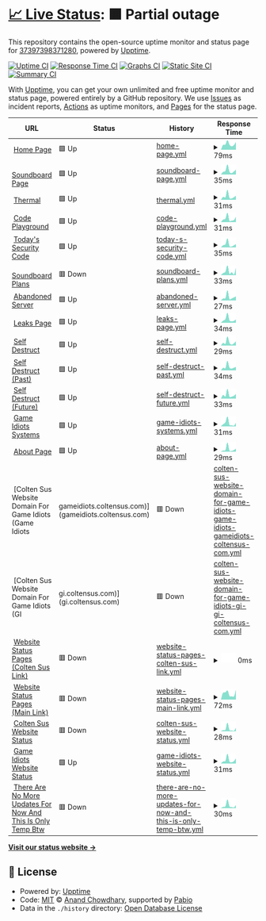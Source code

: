 # [📈 Live Status](https://37397398371280.github.io/Website-Status): <!--live status--> **🟧 Partial outage**

This repository contains the open-source uptime monitor and status page for [37397398371280](https://37397398371280.github.io/Website-Status), powered by [Upptime](https://github.com/upptime/upptime).

[![Uptime CI](https://github.com/37397398371280/Website-Status/workflows/Uptime%20CI/badge.svg)](https://github.com/37397398371280/Website-Status/actions?query=workflow%3A%22Uptime+CI%22)
[![Response Time CI](https://github.com/37397398371280/Website-Status/workflows/Response%20Time%20CI/badge.svg)](https://github.com/37397398371280/Website-Status/actions?query=workflow%3A%22Response+Time+CI%22)
[![Graphs CI](https://github.com/37397398371280/Website-Status/workflows/Graphs%20CI/badge.svg)](https://github.com/37397398371280/Website-Status/actions?query=workflow%3A%22Graphs+CI%22)
[![Static Site CI](https://github.com/37397398371280/Website-Status/workflows/Static%20Site%20CI/badge.svg)](https://github.com/37397398371280/Website-Status/actions?query=workflow%3A%22Static+Site+CI%22)
[![Summary CI](https://github.com/37397398371280/Website-Status/workflows/Summary%20CI/badge.svg)](https://github.com/37397398371280/Website-Status/actions?query=workflow%3A%22Summary+CI%22)

With [Upptime](https://upptime.js.org), you can get your own unlimited and free uptime monitor and status page, powered entirely by a GitHub repository. We use [Issues](https://github.com/37397398371280/Website-Status/issues) as incident reports, [Actions](https://github.com/37397398371280/Website-Status/actions) as uptime monitors, and [Pages](https://37397398371280.github.io/Website-Status) for the status page.

<!--start: status pages-->
<!-- This summary is generated by Upptime (https://github.com/upptime/upptime) -->
<!-- Do not edit this manually, your changes will be overwritten -->
<!-- prettier-ignore -->
| URL | Status | History | Response Time | Uptime |
| --- | ------ | ------- | ------------- | ------ |
| <img alt="" src="https://icons.duckduckgo.com/ip3/game-idiots.github.io.ico" height="13"> [Home Page](https://game-idiots.github.io/website/) | 🟩 Up | [home-page.yml](https://github.com/37397398371280/Game-Idiots-Website-Status/commits/HEAD/history/home-page.yml) | <details><summary><img alt="Response time graph" src="./graphs/home-page/response-time-week.png" height="20"> 79ms</summary><br><a href="https://37397398371280.github.io/Game-Idiots-Website-Status/history/home-page"><img alt="Response time 98" src="https://img.shields.io/endpoint?url=https%3A%2F%2Fraw.githubusercontent.com%2F37397398371280%2FGame-Idiots-Website-Status%2FHEAD%2Fapi%2Fhome-page%2Fresponse-time.json"></a><br><a href="https://37397398371280.github.io/Game-Idiots-Website-Status/history/home-page"><img alt="24-hour response time 107" src="https://img.shields.io/endpoint?url=https%3A%2F%2Fraw.githubusercontent.com%2F37397398371280%2FGame-Idiots-Website-Status%2FHEAD%2Fapi%2Fhome-page%2Fresponse-time-day.json"></a><br><a href="https://37397398371280.github.io/Game-Idiots-Website-Status/history/home-page"><img alt="7-day response time 79" src="https://img.shields.io/endpoint?url=https%3A%2F%2Fraw.githubusercontent.com%2F37397398371280%2FGame-Idiots-Website-Status%2FHEAD%2Fapi%2Fhome-page%2Fresponse-time-week.json"></a><br><a href="https://37397398371280.github.io/Game-Idiots-Website-Status/history/home-page"><img alt="30-day response time 104" src="https://img.shields.io/endpoint?url=https%3A%2F%2Fraw.githubusercontent.com%2F37397398371280%2FGame-Idiots-Website-Status%2FHEAD%2Fapi%2Fhome-page%2Fresponse-time-month.json"></a><br><a href="https://37397398371280.github.io/Game-Idiots-Website-Status/history/home-page"><img alt="1-year response time 98" src="https://img.shields.io/endpoint?url=https%3A%2F%2Fraw.githubusercontent.com%2F37397398371280%2FGame-Idiots-Website-Status%2FHEAD%2Fapi%2Fhome-page%2Fresponse-time-year.json"></a></details> | <details><summary><a href="https://37397398371280.github.io/Game-Idiots-Website-Status/history/home-page">100.00%</a></summary><a href="https://37397398371280.github.io/Game-Idiots-Website-Status/history/home-page"><img alt="All-time uptime 100.00%" src="https://img.shields.io/endpoint?url=https%3A%2F%2Fraw.githubusercontent.com%2F37397398371280%2FGame-Idiots-Website-Status%2FHEAD%2Fapi%2Fhome-page%2Fuptime.json"></a><br><a href="https://37397398371280.github.io/Game-Idiots-Website-Status/history/home-page"><img alt="24-hour uptime 100.00%" src="https://img.shields.io/endpoint?url=https%3A%2F%2Fraw.githubusercontent.com%2F37397398371280%2FGame-Idiots-Website-Status%2FHEAD%2Fapi%2Fhome-page%2Fuptime-day.json"></a><br><a href="https://37397398371280.github.io/Game-Idiots-Website-Status/history/home-page"><img alt="7-day uptime 100.00%" src="https://img.shields.io/endpoint?url=https%3A%2F%2Fraw.githubusercontent.com%2F37397398371280%2FGame-Idiots-Website-Status%2FHEAD%2Fapi%2Fhome-page%2Fuptime-week.json"></a><br><a href="https://37397398371280.github.io/Game-Idiots-Website-Status/history/home-page"><img alt="30-day uptime 100.00%" src="https://img.shields.io/endpoint?url=https%3A%2F%2Fraw.githubusercontent.com%2F37397398371280%2FGame-Idiots-Website-Status%2FHEAD%2Fapi%2Fhome-page%2Fuptime-month.json"></a><br><a href="https://37397398371280.github.io/Game-Idiots-Website-Status/history/home-page"><img alt="1-year uptime 100.00%" src="https://img.shields.io/endpoint?url=https%3A%2F%2Fraw.githubusercontent.com%2F37397398371280%2FGame-Idiots-Website-Status%2FHEAD%2Fapi%2Fhome-page%2Fuptime-year.json"></a></details>
| <img alt="" src="https://icons.duckduckgo.com/ip3/game-idiots.github.io.ico" height="13"> [Soundboard Page](https://game-idiots.github.io/website/sb.html) | 🟩 Up | [soundboard-page.yml](https://github.com/37397398371280/Game-Idiots-Website-Status/commits/HEAD/history/soundboard-page.yml) | <details><summary><img alt="Response time graph" src="./graphs/soundboard-page/response-time-week.png" height="20"> 35ms</summary><br><a href="https://37397398371280.github.io/Game-Idiots-Website-Status/history/soundboard-page"><img alt="Response time 43" src="https://img.shields.io/endpoint?url=https%3A%2F%2Fraw.githubusercontent.com%2F37397398371280%2FGame-Idiots-Website-Status%2FHEAD%2Fapi%2Fsoundboard-page%2Fresponse-time.json"></a><br><a href="https://37397398371280.github.io/Game-Idiots-Website-Status/history/soundboard-page"><img alt="24-hour response time 43" src="https://img.shields.io/endpoint?url=https%3A%2F%2Fraw.githubusercontent.com%2F37397398371280%2FGame-Idiots-Website-Status%2FHEAD%2Fapi%2Fsoundboard-page%2Fresponse-time-day.json"></a><br><a href="https://37397398371280.github.io/Game-Idiots-Website-Status/history/soundboard-page"><img alt="7-day response time 35" src="https://img.shields.io/endpoint?url=https%3A%2F%2Fraw.githubusercontent.com%2F37397398371280%2FGame-Idiots-Website-Status%2FHEAD%2Fapi%2Fsoundboard-page%2Fresponse-time-week.json"></a><br><a href="https://37397398371280.github.io/Game-Idiots-Website-Status/history/soundboard-page"><img alt="30-day response time 49" src="https://img.shields.io/endpoint?url=https%3A%2F%2Fraw.githubusercontent.com%2F37397398371280%2FGame-Idiots-Website-Status%2FHEAD%2Fapi%2Fsoundboard-page%2Fresponse-time-month.json"></a><br><a href="https://37397398371280.github.io/Game-Idiots-Website-Status/history/soundboard-page"><img alt="1-year response time 43" src="https://img.shields.io/endpoint?url=https%3A%2F%2Fraw.githubusercontent.com%2F37397398371280%2FGame-Idiots-Website-Status%2FHEAD%2Fapi%2Fsoundboard-page%2Fresponse-time-year.json"></a></details> | <details><summary><a href="https://37397398371280.github.io/Game-Idiots-Website-Status/history/soundboard-page">100.00%</a></summary><a href="https://37397398371280.github.io/Game-Idiots-Website-Status/history/soundboard-page"><img alt="All-time uptime 100.00%" src="https://img.shields.io/endpoint?url=https%3A%2F%2Fraw.githubusercontent.com%2F37397398371280%2FGame-Idiots-Website-Status%2FHEAD%2Fapi%2Fsoundboard-page%2Fuptime.json"></a><br><a href="https://37397398371280.github.io/Game-Idiots-Website-Status/history/soundboard-page"><img alt="24-hour uptime 100.00%" src="https://img.shields.io/endpoint?url=https%3A%2F%2Fraw.githubusercontent.com%2F37397398371280%2FGame-Idiots-Website-Status%2FHEAD%2Fapi%2Fsoundboard-page%2Fuptime-day.json"></a><br><a href="https://37397398371280.github.io/Game-Idiots-Website-Status/history/soundboard-page"><img alt="7-day uptime 100.00%" src="https://img.shields.io/endpoint?url=https%3A%2F%2Fraw.githubusercontent.com%2F37397398371280%2FGame-Idiots-Website-Status%2FHEAD%2Fapi%2Fsoundboard-page%2Fuptime-week.json"></a><br><a href="https://37397398371280.github.io/Game-Idiots-Website-Status/history/soundboard-page"><img alt="30-day uptime 100.00%" src="https://img.shields.io/endpoint?url=https%3A%2F%2Fraw.githubusercontent.com%2F37397398371280%2FGame-Idiots-Website-Status%2FHEAD%2Fapi%2Fsoundboard-page%2Fuptime-month.json"></a><br><a href="https://37397398371280.github.io/Game-Idiots-Website-Status/history/soundboard-page"><img alt="1-year uptime 100.00%" src="https://img.shields.io/endpoint?url=https%3A%2F%2Fraw.githubusercontent.com%2F37397398371280%2FGame-Idiots-Website-Status%2FHEAD%2Fapi%2Fsoundboard-page%2Fuptime-year.json"></a></details>
| <img alt="" src="https://icons.duckduckgo.com/ip3/game-idiots.github.io.ico" height="13"> [Thermal](https://game-idiots.github.io/website/thermal.html) | 🟩 Up | [thermal.yml](https://github.com/37397398371280/Game-Idiots-Website-Status/commits/HEAD/history/thermal.yml) | <details><summary><img alt="Response time graph" src="./graphs/thermal/response-time-week.png" height="20"> 31ms</summary><br><a href="https://37397398371280.github.io/Game-Idiots-Website-Status/history/thermal"><img alt="Response time 42" src="https://img.shields.io/endpoint?url=https%3A%2F%2Fraw.githubusercontent.com%2F37397398371280%2FGame-Idiots-Website-Status%2FHEAD%2Fapi%2Fthermal%2Fresponse-time.json"></a><br><a href="https://37397398371280.github.io/Game-Idiots-Website-Status/history/thermal"><img alt="24-hour response time 36" src="https://img.shields.io/endpoint?url=https%3A%2F%2Fraw.githubusercontent.com%2F37397398371280%2FGame-Idiots-Website-Status%2FHEAD%2Fapi%2Fthermal%2Fresponse-time-day.json"></a><br><a href="https://37397398371280.github.io/Game-Idiots-Website-Status/history/thermal"><img alt="7-day response time 31" src="https://img.shields.io/endpoint?url=https%3A%2F%2Fraw.githubusercontent.com%2F37397398371280%2FGame-Idiots-Website-Status%2FHEAD%2Fapi%2Fthermal%2Fresponse-time-week.json"></a><br><a href="https://37397398371280.github.io/Game-Idiots-Website-Status/history/thermal"><img alt="30-day response time 46" src="https://img.shields.io/endpoint?url=https%3A%2F%2Fraw.githubusercontent.com%2F37397398371280%2FGame-Idiots-Website-Status%2FHEAD%2Fapi%2Fthermal%2Fresponse-time-month.json"></a><br><a href="https://37397398371280.github.io/Game-Idiots-Website-Status/history/thermal"><img alt="1-year response time 42" src="https://img.shields.io/endpoint?url=https%3A%2F%2Fraw.githubusercontent.com%2F37397398371280%2FGame-Idiots-Website-Status%2FHEAD%2Fapi%2Fthermal%2Fresponse-time-year.json"></a></details> | <details><summary><a href="https://37397398371280.github.io/Game-Idiots-Website-Status/history/thermal">100.00%</a></summary><a href="https://37397398371280.github.io/Game-Idiots-Website-Status/history/thermal"><img alt="All-time uptime 100.00%" src="https://img.shields.io/endpoint?url=https%3A%2F%2Fraw.githubusercontent.com%2F37397398371280%2FGame-Idiots-Website-Status%2FHEAD%2Fapi%2Fthermal%2Fuptime.json"></a><br><a href="https://37397398371280.github.io/Game-Idiots-Website-Status/history/thermal"><img alt="24-hour uptime 100.00%" src="https://img.shields.io/endpoint?url=https%3A%2F%2Fraw.githubusercontent.com%2F37397398371280%2FGame-Idiots-Website-Status%2FHEAD%2Fapi%2Fthermal%2Fuptime-day.json"></a><br><a href="https://37397398371280.github.io/Game-Idiots-Website-Status/history/thermal"><img alt="7-day uptime 100.00%" src="https://img.shields.io/endpoint?url=https%3A%2F%2Fraw.githubusercontent.com%2F37397398371280%2FGame-Idiots-Website-Status%2FHEAD%2Fapi%2Fthermal%2Fuptime-week.json"></a><br><a href="https://37397398371280.github.io/Game-Idiots-Website-Status/history/thermal"><img alt="30-day uptime 100.00%" src="https://img.shields.io/endpoint?url=https%3A%2F%2Fraw.githubusercontent.com%2F37397398371280%2FGame-Idiots-Website-Status%2FHEAD%2Fapi%2Fthermal%2Fuptime-month.json"></a><br><a href="https://37397398371280.github.io/Game-Idiots-Website-Status/history/thermal"><img alt="1-year uptime 100.00%" src="https://img.shields.io/endpoint?url=https%3A%2F%2Fraw.githubusercontent.com%2F37397398371280%2FGame-Idiots-Website-Status%2FHEAD%2Fapi%2Fthermal%2Fuptime-year.json"></a></details>
| <img alt="" src="https://icons.duckduckgo.com/ip3/game-idiots.github.io.ico" height="13"> [Code Playground](https://game-idiots.github.io/website/Code-Playground.html) | 🟩 Up | [code-playground.yml](https://github.com/37397398371280/Game-Idiots-Website-Status/commits/HEAD/history/code-playground.yml) | <details><summary><img alt="Response time graph" src="./graphs/code-playground/response-time-week.png" height="20"> 31ms</summary><br><a href="https://37397398371280.github.io/Game-Idiots-Website-Status/history/code-playground"><img alt="Response time 45" src="https://img.shields.io/endpoint?url=https%3A%2F%2Fraw.githubusercontent.com%2F37397398371280%2FGame-Idiots-Website-Status%2FHEAD%2Fapi%2Fcode-playground%2Fresponse-time.json"></a><br><a href="https://37397398371280.github.io/Game-Idiots-Website-Status/history/code-playground"><img alt="24-hour response time 46" src="https://img.shields.io/endpoint?url=https%3A%2F%2Fraw.githubusercontent.com%2F37397398371280%2FGame-Idiots-Website-Status%2FHEAD%2Fapi%2Fcode-playground%2Fresponse-time-day.json"></a><br><a href="https://37397398371280.github.io/Game-Idiots-Website-Status/history/code-playground"><img alt="7-day response time 31" src="https://img.shields.io/endpoint?url=https%3A%2F%2Fraw.githubusercontent.com%2F37397398371280%2FGame-Idiots-Website-Status%2FHEAD%2Fapi%2Fcode-playground%2Fresponse-time-week.json"></a><br><a href="https://37397398371280.github.io/Game-Idiots-Website-Status/history/code-playground"><img alt="30-day response time 51" src="https://img.shields.io/endpoint?url=https%3A%2F%2Fraw.githubusercontent.com%2F37397398371280%2FGame-Idiots-Website-Status%2FHEAD%2Fapi%2Fcode-playground%2Fresponse-time-month.json"></a><br><a href="https://37397398371280.github.io/Game-Idiots-Website-Status/history/code-playground"><img alt="1-year response time 45" src="https://img.shields.io/endpoint?url=https%3A%2F%2Fraw.githubusercontent.com%2F37397398371280%2FGame-Idiots-Website-Status%2FHEAD%2Fapi%2Fcode-playground%2Fresponse-time-year.json"></a></details> | <details><summary><a href="https://37397398371280.github.io/Game-Idiots-Website-Status/history/code-playground">100.00%</a></summary><a href="https://37397398371280.github.io/Game-Idiots-Website-Status/history/code-playground"><img alt="All-time uptime 100.00%" src="https://img.shields.io/endpoint?url=https%3A%2F%2Fraw.githubusercontent.com%2F37397398371280%2FGame-Idiots-Website-Status%2FHEAD%2Fapi%2Fcode-playground%2Fuptime.json"></a><br><a href="https://37397398371280.github.io/Game-Idiots-Website-Status/history/code-playground"><img alt="24-hour uptime 100.00%" src="https://img.shields.io/endpoint?url=https%3A%2F%2Fraw.githubusercontent.com%2F37397398371280%2FGame-Idiots-Website-Status%2FHEAD%2Fapi%2Fcode-playground%2Fuptime-day.json"></a><br><a href="https://37397398371280.github.io/Game-Idiots-Website-Status/history/code-playground"><img alt="7-day uptime 100.00%" src="https://img.shields.io/endpoint?url=https%3A%2F%2Fraw.githubusercontent.com%2F37397398371280%2FGame-Idiots-Website-Status%2FHEAD%2Fapi%2Fcode-playground%2Fuptime-week.json"></a><br><a href="https://37397398371280.github.io/Game-Idiots-Website-Status/history/code-playground"><img alt="30-day uptime 100.00%" src="https://img.shields.io/endpoint?url=https%3A%2F%2Fraw.githubusercontent.com%2F37397398371280%2FGame-Idiots-Website-Status%2FHEAD%2Fapi%2Fcode-playground%2Fuptime-month.json"></a><br><a href="https://37397398371280.github.io/Game-Idiots-Website-Status/history/code-playground"><img alt="1-year uptime 100.00%" src="https://img.shields.io/endpoint?url=https%3A%2F%2Fraw.githubusercontent.com%2F37397398371280%2FGame-Idiots-Website-Status%2FHEAD%2Fapi%2Fcode-playground%2Fuptime-year.json"></a></details>
| <img alt="" src="https://icons.duckduckgo.com/ip3/game-idiots.github.io.ico" height="13"> [Today's Security Code](https://game-idiots.github.io/website/Todays-Security-Code.html) | 🟩 Up | [today-s-security-code.yml](https://github.com/37397398371280/Game-Idiots-Website-Status/commits/HEAD/history/today-s-security-code.yml) | <details><summary><img alt="Response time graph" src="./graphs/today-s-security-code/response-time-week.png" height="20"> 35ms</summary><br><a href="https://37397398371280.github.io/Game-Idiots-Website-Status/history/today-s-security-code"><img alt="Response time 44" src="https://img.shields.io/endpoint?url=https%3A%2F%2Fraw.githubusercontent.com%2F37397398371280%2FGame-Idiots-Website-Status%2FHEAD%2Fapi%2Ftoday-s-security-code%2Fresponse-time.json"></a><br><a href="https://37397398371280.github.io/Game-Idiots-Website-Status/history/today-s-security-code"><img alt="24-hour response time 39" src="https://img.shields.io/endpoint?url=https%3A%2F%2Fraw.githubusercontent.com%2F37397398371280%2FGame-Idiots-Website-Status%2FHEAD%2Fapi%2Ftoday-s-security-code%2Fresponse-time-day.json"></a><br><a href="https://37397398371280.github.io/Game-Idiots-Website-Status/history/today-s-security-code"><img alt="7-day response time 35" src="https://img.shields.io/endpoint?url=https%3A%2F%2Fraw.githubusercontent.com%2F37397398371280%2FGame-Idiots-Website-Status%2FHEAD%2Fapi%2Ftoday-s-security-code%2Fresponse-time-week.json"></a><br><a href="https://37397398371280.github.io/Game-Idiots-Website-Status/history/today-s-security-code"><img alt="30-day response time 52" src="https://img.shields.io/endpoint?url=https%3A%2F%2Fraw.githubusercontent.com%2F37397398371280%2FGame-Idiots-Website-Status%2FHEAD%2Fapi%2Ftoday-s-security-code%2Fresponse-time-month.json"></a><br><a href="https://37397398371280.github.io/Game-Idiots-Website-Status/history/today-s-security-code"><img alt="1-year response time 44" src="https://img.shields.io/endpoint?url=https%3A%2F%2Fraw.githubusercontent.com%2F37397398371280%2FGame-Idiots-Website-Status%2FHEAD%2Fapi%2Ftoday-s-security-code%2Fresponse-time-year.json"></a></details> | <details><summary><a href="https://37397398371280.github.io/Game-Idiots-Website-Status/history/today-s-security-code">100.00%</a></summary><a href="https://37397398371280.github.io/Game-Idiots-Website-Status/history/today-s-security-code"><img alt="All-time uptime 100.00%" src="https://img.shields.io/endpoint?url=https%3A%2F%2Fraw.githubusercontent.com%2F37397398371280%2FGame-Idiots-Website-Status%2FHEAD%2Fapi%2Ftoday-s-security-code%2Fuptime.json"></a><br><a href="https://37397398371280.github.io/Game-Idiots-Website-Status/history/today-s-security-code"><img alt="24-hour uptime 100.00%" src="https://img.shields.io/endpoint?url=https%3A%2F%2Fraw.githubusercontent.com%2F37397398371280%2FGame-Idiots-Website-Status%2FHEAD%2Fapi%2Ftoday-s-security-code%2Fuptime-day.json"></a><br><a href="https://37397398371280.github.io/Game-Idiots-Website-Status/history/today-s-security-code"><img alt="7-day uptime 100.00%" src="https://img.shields.io/endpoint?url=https%3A%2F%2Fraw.githubusercontent.com%2F37397398371280%2FGame-Idiots-Website-Status%2FHEAD%2Fapi%2Ftoday-s-security-code%2Fuptime-week.json"></a><br><a href="https://37397398371280.github.io/Game-Idiots-Website-Status/history/today-s-security-code"><img alt="30-day uptime 100.00%" src="https://img.shields.io/endpoint?url=https%3A%2F%2Fraw.githubusercontent.com%2F37397398371280%2FGame-Idiots-Website-Status%2FHEAD%2Fapi%2Ftoday-s-security-code%2Fuptime-month.json"></a><br><a href="https://37397398371280.github.io/Game-Idiots-Website-Status/history/today-s-security-code"><img alt="1-year uptime 100.00%" src="https://img.shields.io/endpoint?url=https%3A%2F%2Fraw.githubusercontent.com%2F37397398371280%2FGame-Idiots-Website-Status%2FHEAD%2Fapi%2Ftoday-s-security-code%2Fuptime-year.json"></a></details>
| <img alt="" src="https://icons.duckduckgo.com/ip3/game-idiots.github.io.ico" height="13"> [Soundboard Plans](https://game-idiots.github.io/website/Soundboard-Plans.html) | 🟥 Down | [soundboard-plans.yml](https://github.com/37397398371280/Game-Idiots-Website-Status/commits/HEAD/history/soundboard-plans.yml) | <details><summary><img alt="Response time graph" src="./graphs/soundboard-plans/response-time-week.png" height="20"> 33ms</summary><br><a href="https://37397398371280.github.io/Game-Idiots-Website-Status/history/soundboard-plans"><img alt="Response time 45" src="https://img.shields.io/endpoint?url=https%3A%2F%2Fraw.githubusercontent.com%2F37397398371280%2FGame-Idiots-Website-Status%2FHEAD%2Fapi%2Fsoundboard-plans%2Fresponse-time.json"></a><br><a href="https://37397398371280.github.io/Game-Idiots-Website-Status/history/soundboard-plans"><img alt="24-hour response time 63" src="https://img.shields.io/endpoint?url=https%3A%2F%2Fraw.githubusercontent.com%2F37397398371280%2FGame-Idiots-Website-Status%2FHEAD%2Fapi%2Fsoundboard-plans%2Fresponse-time-day.json"></a><br><a href="https://37397398371280.github.io/Game-Idiots-Website-Status/history/soundboard-plans"><img alt="7-day response time 33" src="https://img.shields.io/endpoint?url=https%3A%2F%2Fraw.githubusercontent.com%2F37397398371280%2FGame-Idiots-Website-Status%2FHEAD%2Fapi%2Fsoundboard-plans%2Fresponse-time-week.json"></a><br><a href="https://37397398371280.github.io/Game-Idiots-Website-Status/history/soundboard-plans"><img alt="30-day response time 40" src="https://img.shields.io/endpoint?url=https%3A%2F%2Fraw.githubusercontent.com%2F37397398371280%2FGame-Idiots-Website-Status%2FHEAD%2Fapi%2Fsoundboard-plans%2Fresponse-time-month.json"></a><br><a href="https://37397398371280.github.io/Game-Idiots-Website-Status/history/soundboard-plans"><img alt="1-year response time 45" src="https://img.shields.io/endpoint?url=https%3A%2F%2Fraw.githubusercontent.com%2F37397398371280%2FGame-Idiots-Website-Status%2FHEAD%2Fapi%2Fsoundboard-plans%2Fresponse-time-year.json"></a></details> | <details><summary><a href="https://37397398371280.github.io/Game-Idiots-Website-Status/history/soundboard-plans">0.00%</a></summary><a href="https://37397398371280.github.io/Game-Idiots-Website-Status/history/soundboard-plans"><img alt="All-time uptime 4.68%" src="https://img.shields.io/endpoint?url=https%3A%2F%2Fraw.githubusercontent.com%2F37397398371280%2FGame-Idiots-Website-Status%2FHEAD%2Fapi%2Fsoundboard-plans%2Fuptime.json"></a><br><a href="https://37397398371280.github.io/Game-Idiots-Website-Status/history/soundboard-plans"><img alt="24-hour uptime 0.00%" src="https://img.shields.io/endpoint?url=https%3A%2F%2Fraw.githubusercontent.com%2F37397398371280%2FGame-Idiots-Website-Status%2FHEAD%2Fapi%2Fsoundboard-plans%2Fuptime-day.json"></a><br><a href="https://37397398371280.github.io/Game-Idiots-Website-Status/history/soundboard-plans"><img alt="7-day uptime 0.00%" src="https://img.shields.io/endpoint?url=https%3A%2F%2Fraw.githubusercontent.com%2F37397398371280%2FGame-Idiots-Website-Status%2FHEAD%2Fapi%2Fsoundboard-plans%2Fuptime-week.json"></a><br><a href="https://37397398371280.github.io/Game-Idiots-Website-Status/history/soundboard-plans"><img alt="30-day uptime 0.00%" src="https://img.shields.io/endpoint?url=https%3A%2F%2Fraw.githubusercontent.com%2F37397398371280%2FGame-Idiots-Website-Status%2FHEAD%2Fapi%2Fsoundboard-plans%2Fuptime-month.json"></a><br><a href="https://37397398371280.github.io/Game-Idiots-Website-Status/history/soundboard-plans"><img alt="1-year uptime 4.68%" src="https://img.shields.io/endpoint?url=https%3A%2F%2Fraw.githubusercontent.com%2F37397398371280%2FGame-Idiots-Website-Status%2FHEAD%2Fapi%2Fsoundboard-plans%2Fuptime-year.json"></a></details>
| <img alt="" src="https://icons.duckduckgo.com/ip3/game-idiots.github.io.ico" height="13"> [Abandoned Server](https://game-idiots.github.io/website/Abandoned-Server.html) | 🟩 Up | [abandoned-server.yml](https://github.com/37397398371280/Game-Idiots-Website-Status/commits/HEAD/history/abandoned-server.yml) | <details><summary><img alt="Response time graph" src="./graphs/abandoned-server/response-time-week.png" height="20"> 27ms</summary><br><a href="https://37397398371280.github.io/Game-Idiots-Website-Status/history/abandoned-server"><img alt="Response time 46" src="https://img.shields.io/endpoint?url=https%3A%2F%2Fraw.githubusercontent.com%2F37397398371280%2FGame-Idiots-Website-Status%2FHEAD%2Fapi%2Fabandoned-server%2Fresponse-time.json"></a><br><a href="https://37397398371280.github.io/Game-Idiots-Website-Status/history/abandoned-server"><img alt="24-hour response time 32" src="https://img.shields.io/endpoint?url=https%3A%2F%2Fraw.githubusercontent.com%2F37397398371280%2FGame-Idiots-Website-Status%2FHEAD%2Fapi%2Fabandoned-server%2Fresponse-time-day.json"></a><br><a href="https://37397398371280.github.io/Game-Idiots-Website-Status/history/abandoned-server"><img alt="7-day response time 27" src="https://img.shields.io/endpoint?url=https%3A%2F%2Fraw.githubusercontent.com%2F37397398371280%2FGame-Idiots-Website-Status%2FHEAD%2Fapi%2Fabandoned-server%2Fresponse-time-week.json"></a><br><a href="https://37397398371280.github.io/Game-Idiots-Website-Status/history/abandoned-server"><img alt="30-day response time 48" src="https://img.shields.io/endpoint?url=https%3A%2F%2Fraw.githubusercontent.com%2F37397398371280%2FGame-Idiots-Website-Status%2FHEAD%2Fapi%2Fabandoned-server%2Fresponse-time-month.json"></a><br><a href="https://37397398371280.github.io/Game-Idiots-Website-Status/history/abandoned-server"><img alt="1-year response time 46" src="https://img.shields.io/endpoint?url=https%3A%2F%2Fraw.githubusercontent.com%2F37397398371280%2FGame-Idiots-Website-Status%2FHEAD%2Fapi%2Fabandoned-server%2Fresponse-time-year.json"></a></details> | <details><summary><a href="https://37397398371280.github.io/Game-Idiots-Website-Status/history/abandoned-server">100.00%</a></summary><a href="https://37397398371280.github.io/Game-Idiots-Website-Status/history/abandoned-server"><img alt="All-time uptime 100.00%" src="https://img.shields.io/endpoint?url=https%3A%2F%2Fraw.githubusercontent.com%2F37397398371280%2FGame-Idiots-Website-Status%2FHEAD%2Fapi%2Fabandoned-server%2Fuptime.json"></a><br><a href="https://37397398371280.github.io/Game-Idiots-Website-Status/history/abandoned-server"><img alt="24-hour uptime 100.00%" src="https://img.shields.io/endpoint?url=https%3A%2F%2Fraw.githubusercontent.com%2F37397398371280%2FGame-Idiots-Website-Status%2FHEAD%2Fapi%2Fabandoned-server%2Fuptime-day.json"></a><br><a href="https://37397398371280.github.io/Game-Idiots-Website-Status/history/abandoned-server"><img alt="7-day uptime 100.00%" src="https://img.shields.io/endpoint?url=https%3A%2F%2Fraw.githubusercontent.com%2F37397398371280%2FGame-Idiots-Website-Status%2FHEAD%2Fapi%2Fabandoned-server%2Fuptime-week.json"></a><br><a href="https://37397398371280.github.io/Game-Idiots-Website-Status/history/abandoned-server"><img alt="30-day uptime 100.00%" src="https://img.shields.io/endpoint?url=https%3A%2F%2Fraw.githubusercontent.com%2F37397398371280%2FGame-Idiots-Website-Status%2FHEAD%2Fapi%2Fabandoned-server%2Fuptime-month.json"></a><br><a href="https://37397398371280.github.io/Game-Idiots-Website-Status/history/abandoned-server"><img alt="1-year uptime 100.00%" src="https://img.shields.io/endpoint?url=https%3A%2F%2Fraw.githubusercontent.com%2F37397398371280%2FGame-Idiots-Website-Status%2FHEAD%2Fapi%2Fabandoned-server%2Fuptime-year.json"></a></details>
| <img alt="" src="https://icons.duckduckgo.com/ip3/game-idiots.github.io.ico" height="13"> [Leaks Page](https://game-idiots.github.io/website/Leaks/Leaks.html) | 🟩 Up | [leaks-page.yml](https://github.com/37397398371280/Game-Idiots-Website-Status/commits/HEAD/history/leaks-page.yml) | <details><summary><img alt="Response time graph" src="./graphs/leaks-page/response-time-week.png" height="20"> 34ms</summary><br><a href="https://37397398371280.github.io/Game-Idiots-Website-Status/history/leaks-page"><img alt="Response time 42" src="https://img.shields.io/endpoint?url=https%3A%2F%2Fraw.githubusercontent.com%2F37397398371280%2FGame-Idiots-Website-Status%2FHEAD%2Fapi%2Fleaks-page%2Fresponse-time.json"></a><br><a href="https://37397398371280.github.io/Game-Idiots-Website-Status/history/leaks-page"><img alt="24-hour response time 32" src="https://img.shields.io/endpoint?url=https%3A%2F%2Fraw.githubusercontent.com%2F37397398371280%2FGame-Idiots-Website-Status%2FHEAD%2Fapi%2Fleaks-page%2Fresponse-time-day.json"></a><br><a href="https://37397398371280.github.io/Game-Idiots-Website-Status/history/leaks-page"><img alt="7-day response time 34" src="https://img.shields.io/endpoint?url=https%3A%2F%2Fraw.githubusercontent.com%2F37397398371280%2FGame-Idiots-Website-Status%2FHEAD%2Fapi%2Fleaks-page%2Fresponse-time-week.json"></a><br><a href="https://37397398371280.github.io/Game-Idiots-Website-Status/history/leaks-page"><img alt="30-day response time 49" src="https://img.shields.io/endpoint?url=https%3A%2F%2Fraw.githubusercontent.com%2F37397398371280%2FGame-Idiots-Website-Status%2FHEAD%2Fapi%2Fleaks-page%2Fresponse-time-month.json"></a><br><a href="https://37397398371280.github.io/Game-Idiots-Website-Status/history/leaks-page"><img alt="1-year response time 42" src="https://img.shields.io/endpoint?url=https%3A%2F%2Fraw.githubusercontent.com%2F37397398371280%2FGame-Idiots-Website-Status%2FHEAD%2Fapi%2Fleaks-page%2Fresponse-time-year.json"></a></details> | <details><summary><a href="https://37397398371280.github.io/Game-Idiots-Website-Status/history/leaks-page">100.00%</a></summary><a href="https://37397398371280.github.io/Game-Idiots-Website-Status/history/leaks-page"><img alt="All-time uptime 100.00%" src="https://img.shields.io/endpoint?url=https%3A%2F%2Fraw.githubusercontent.com%2F37397398371280%2FGame-Idiots-Website-Status%2FHEAD%2Fapi%2Fleaks-page%2Fuptime.json"></a><br><a href="https://37397398371280.github.io/Game-Idiots-Website-Status/history/leaks-page"><img alt="24-hour uptime 100.00%" src="https://img.shields.io/endpoint?url=https%3A%2F%2Fraw.githubusercontent.com%2F37397398371280%2FGame-Idiots-Website-Status%2FHEAD%2Fapi%2Fleaks-page%2Fuptime-day.json"></a><br><a href="https://37397398371280.github.io/Game-Idiots-Website-Status/history/leaks-page"><img alt="7-day uptime 100.00%" src="https://img.shields.io/endpoint?url=https%3A%2F%2Fraw.githubusercontent.com%2F37397398371280%2FGame-Idiots-Website-Status%2FHEAD%2Fapi%2Fleaks-page%2Fuptime-week.json"></a><br><a href="https://37397398371280.github.io/Game-Idiots-Website-Status/history/leaks-page"><img alt="30-day uptime 100.00%" src="https://img.shields.io/endpoint?url=https%3A%2F%2Fraw.githubusercontent.com%2F37397398371280%2FGame-Idiots-Website-Status%2FHEAD%2Fapi%2Fleaks-page%2Fuptime-month.json"></a><br><a href="https://37397398371280.github.io/Game-Idiots-Website-Status/history/leaks-page"><img alt="1-year uptime 100.00%" src="https://img.shields.io/endpoint?url=https%3A%2F%2Fraw.githubusercontent.com%2F37397398371280%2FGame-Idiots-Website-Status%2FHEAD%2Fapi%2Fleaks-page%2Fuptime-year.json"></a></details>
| <img alt="" src="https://icons.duckduckgo.com/ip3/game-idiots.github.io.ico" height="13"> [Self Destruct](https://game-idiots.github.io/website/Self-Destruct.html) | 🟩 Up | [self-destruct.yml](https://github.com/37397398371280/Game-Idiots-Website-Status/commits/HEAD/history/self-destruct.yml) | <details><summary><img alt="Response time graph" src="./graphs/self-destruct/response-time-week.png" height="20"> 29ms</summary><br><a href="https://37397398371280.github.io/Game-Idiots-Website-Status/history/self-destruct"><img alt="Response time 41" src="https://img.shields.io/endpoint?url=https%3A%2F%2Fraw.githubusercontent.com%2F37397398371280%2FGame-Idiots-Website-Status%2FHEAD%2Fapi%2Fself-destruct%2Fresponse-time.json"></a><br><a href="https://37397398371280.github.io/Game-Idiots-Website-Status/history/self-destruct"><img alt="24-hour response time 37" src="https://img.shields.io/endpoint?url=https%3A%2F%2Fraw.githubusercontent.com%2F37397398371280%2FGame-Idiots-Website-Status%2FHEAD%2Fapi%2Fself-destruct%2Fresponse-time-day.json"></a><br><a href="https://37397398371280.github.io/Game-Idiots-Website-Status/history/self-destruct"><img alt="7-day response time 29" src="https://img.shields.io/endpoint?url=https%3A%2F%2Fraw.githubusercontent.com%2F37397398371280%2FGame-Idiots-Website-Status%2FHEAD%2Fapi%2Fself-destruct%2Fresponse-time-week.json"></a><br><a href="https://37397398371280.github.io/Game-Idiots-Website-Status/history/self-destruct"><img alt="30-day response time 43" src="https://img.shields.io/endpoint?url=https%3A%2F%2Fraw.githubusercontent.com%2F37397398371280%2FGame-Idiots-Website-Status%2FHEAD%2Fapi%2Fself-destruct%2Fresponse-time-month.json"></a><br><a href="https://37397398371280.github.io/Game-Idiots-Website-Status/history/self-destruct"><img alt="1-year response time 41" src="https://img.shields.io/endpoint?url=https%3A%2F%2Fraw.githubusercontent.com%2F37397398371280%2FGame-Idiots-Website-Status%2FHEAD%2Fapi%2Fself-destruct%2Fresponse-time-year.json"></a></details> | <details><summary><a href="https://37397398371280.github.io/Game-Idiots-Website-Status/history/self-destruct">100.00%</a></summary><a href="https://37397398371280.github.io/Game-Idiots-Website-Status/history/self-destruct"><img alt="All-time uptime 100.00%" src="https://img.shields.io/endpoint?url=https%3A%2F%2Fraw.githubusercontent.com%2F37397398371280%2FGame-Idiots-Website-Status%2FHEAD%2Fapi%2Fself-destruct%2Fuptime.json"></a><br><a href="https://37397398371280.github.io/Game-Idiots-Website-Status/history/self-destruct"><img alt="24-hour uptime 100.00%" src="https://img.shields.io/endpoint?url=https%3A%2F%2Fraw.githubusercontent.com%2F37397398371280%2FGame-Idiots-Website-Status%2FHEAD%2Fapi%2Fself-destruct%2Fuptime-day.json"></a><br><a href="https://37397398371280.github.io/Game-Idiots-Website-Status/history/self-destruct"><img alt="7-day uptime 100.00%" src="https://img.shields.io/endpoint?url=https%3A%2F%2Fraw.githubusercontent.com%2F37397398371280%2FGame-Idiots-Website-Status%2FHEAD%2Fapi%2Fself-destruct%2Fuptime-week.json"></a><br><a href="https://37397398371280.github.io/Game-Idiots-Website-Status/history/self-destruct"><img alt="30-day uptime 100.00%" src="https://img.shields.io/endpoint?url=https%3A%2F%2Fraw.githubusercontent.com%2F37397398371280%2FGame-Idiots-Website-Status%2FHEAD%2Fapi%2Fself-destruct%2Fuptime-month.json"></a><br><a href="https://37397398371280.github.io/Game-Idiots-Website-Status/history/self-destruct"><img alt="1-year uptime 100.00%" src="https://img.shields.io/endpoint?url=https%3A%2F%2Fraw.githubusercontent.com%2F37397398371280%2FGame-Idiots-Website-Status%2FHEAD%2Fapi%2Fself-destruct%2Fuptime-year.json"></a></details>
| <img alt="" src="https://icons.duckduckgo.com/ip3/game-idiots.github.io.ico" height="13"> [Self Destruct (Past)](https://game-idiots.github.io/website/Past/Self-Destruct-Past.html) | 🟩 Up | [self-destruct-past.yml](https://github.com/37397398371280/Game-Idiots-Website-Status/commits/HEAD/history/self-destruct-past.yml) | <details><summary><img alt="Response time graph" src="./graphs/self-destruct-past/response-time-week.png" height="20"> 34ms</summary><br><a href="https://37397398371280.github.io/Game-Idiots-Website-Status/history/self-destruct-past"><img alt="Response time 42" src="https://img.shields.io/endpoint?url=https%3A%2F%2Fraw.githubusercontent.com%2F37397398371280%2FGame-Idiots-Website-Status%2FHEAD%2Fapi%2Fself-destruct-past%2Fresponse-time.json"></a><br><a href="https://37397398371280.github.io/Game-Idiots-Website-Status/history/self-destruct-past"><img alt="24-hour response time 34" src="https://img.shields.io/endpoint?url=https%3A%2F%2Fraw.githubusercontent.com%2F37397398371280%2FGame-Idiots-Website-Status%2FHEAD%2Fapi%2Fself-destruct-past%2Fresponse-time-day.json"></a><br><a href="https://37397398371280.github.io/Game-Idiots-Website-Status/history/self-destruct-past"><img alt="7-day response time 34" src="https://img.shields.io/endpoint?url=https%3A%2F%2Fraw.githubusercontent.com%2F37397398371280%2FGame-Idiots-Website-Status%2FHEAD%2Fapi%2Fself-destruct-past%2Fresponse-time-week.json"></a><br><a href="https://37397398371280.github.io/Game-Idiots-Website-Status/history/self-destruct-past"><img alt="30-day response time 49" src="https://img.shields.io/endpoint?url=https%3A%2F%2Fraw.githubusercontent.com%2F37397398371280%2FGame-Idiots-Website-Status%2FHEAD%2Fapi%2Fself-destruct-past%2Fresponse-time-month.json"></a><br><a href="https://37397398371280.github.io/Game-Idiots-Website-Status/history/self-destruct-past"><img alt="1-year response time 42" src="https://img.shields.io/endpoint?url=https%3A%2F%2Fraw.githubusercontent.com%2F37397398371280%2FGame-Idiots-Website-Status%2FHEAD%2Fapi%2Fself-destruct-past%2Fresponse-time-year.json"></a></details> | <details><summary><a href="https://37397398371280.github.io/Game-Idiots-Website-Status/history/self-destruct-past">100.00%</a></summary><a href="https://37397398371280.github.io/Game-Idiots-Website-Status/history/self-destruct-past"><img alt="All-time uptime 100.00%" src="https://img.shields.io/endpoint?url=https%3A%2F%2Fraw.githubusercontent.com%2F37397398371280%2FGame-Idiots-Website-Status%2FHEAD%2Fapi%2Fself-destruct-past%2Fuptime.json"></a><br><a href="https://37397398371280.github.io/Game-Idiots-Website-Status/history/self-destruct-past"><img alt="24-hour uptime 100.00%" src="https://img.shields.io/endpoint?url=https%3A%2F%2Fraw.githubusercontent.com%2F37397398371280%2FGame-Idiots-Website-Status%2FHEAD%2Fapi%2Fself-destruct-past%2Fuptime-day.json"></a><br><a href="https://37397398371280.github.io/Game-Idiots-Website-Status/history/self-destruct-past"><img alt="7-day uptime 100.00%" src="https://img.shields.io/endpoint?url=https%3A%2F%2Fraw.githubusercontent.com%2F37397398371280%2FGame-Idiots-Website-Status%2FHEAD%2Fapi%2Fself-destruct-past%2Fuptime-week.json"></a><br><a href="https://37397398371280.github.io/Game-Idiots-Website-Status/history/self-destruct-past"><img alt="30-day uptime 100.00%" src="https://img.shields.io/endpoint?url=https%3A%2F%2Fraw.githubusercontent.com%2F37397398371280%2FGame-Idiots-Website-Status%2FHEAD%2Fapi%2Fself-destruct-past%2Fuptime-month.json"></a><br><a href="https://37397398371280.github.io/Game-Idiots-Website-Status/history/self-destruct-past"><img alt="1-year uptime 100.00%" src="https://img.shields.io/endpoint?url=https%3A%2F%2Fraw.githubusercontent.com%2F37397398371280%2FGame-Idiots-Website-Status%2FHEAD%2Fapi%2Fself-destruct-past%2Fuptime-year.json"></a></details>
| <img alt="" src="https://icons.duckduckgo.com/ip3/game-idiots.github.io.ico" height="13"> [Self Destruct (Future)](https://game-idiots.github.io/website/Future/Self-Destruct-Future.html) | 🟩 Up | [self-destruct-future.yml](https://github.com/37397398371280/Game-Idiots-Website-Status/commits/HEAD/history/self-destruct-future.yml) | <details><summary><img alt="Response time graph" src="./graphs/self-destruct-future/response-time-week.png" height="20"> 33ms</summary><br><a href="https://37397398371280.github.io/Game-Idiots-Website-Status/history/self-destruct-future"><img alt="Response time 41" src="https://img.shields.io/endpoint?url=https%3A%2F%2Fraw.githubusercontent.com%2F37397398371280%2FGame-Idiots-Website-Status%2FHEAD%2Fapi%2Fself-destruct-future%2Fresponse-time.json"></a><br><a href="https://37397398371280.github.io/Game-Idiots-Website-Status/history/self-destruct-future"><img alt="24-hour response time 41" src="https://img.shields.io/endpoint?url=https%3A%2F%2Fraw.githubusercontent.com%2F37397398371280%2FGame-Idiots-Website-Status%2FHEAD%2Fapi%2Fself-destruct-future%2Fresponse-time-day.json"></a><br><a href="https://37397398371280.github.io/Game-Idiots-Website-Status/history/self-destruct-future"><img alt="7-day response time 33" src="https://img.shields.io/endpoint?url=https%3A%2F%2Fraw.githubusercontent.com%2F37397398371280%2FGame-Idiots-Website-Status%2FHEAD%2Fapi%2Fself-destruct-future%2Fresponse-time-week.json"></a><br><a href="https://37397398371280.github.io/Game-Idiots-Website-Status/history/self-destruct-future"><img alt="30-day response time 49" src="https://img.shields.io/endpoint?url=https%3A%2F%2Fraw.githubusercontent.com%2F37397398371280%2FGame-Idiots-Website-Status%2FHEAD%2Fapi%2Fself-destruct-future%2Fresponse-time-month.json"></a><br><a href="https://37397398371280.github.io/Game-Idiots-Website-Status/history/self-destruct-future"><img alt="1-year response time 41" src="https://img.shields.io/endpoint?url=https%3A%2F%2Fraw.githubusercontent.com%2F37397398371280%2FGame-Idiots-Website-Status%2FHEAD%2Fapi%2Fself-destruct-future%2Fresponse-time-year.json"></a></details> | <details><summary><a href="https://37397398371280.github.io/Game-Idiots-Website-Status/history/self-destruct-future">100.00%</a></summary><a href="https://37397398371280.github.io/Game-Idiots-Website-Status/history/self-destruct-future"><img alt="All-time uptime 100.00%" src="https://img.shields.io/endpoint?url=https%3A%2F%2Fraw.githubusercontent.com%2F37397398371280%2FGame-Idiots-Website-Status%2FHEAD%2Fapi%2Fself-destruct-future%2Fuptime.json"></a><br><a href="https://37397398371280.github.io/Game-Idiots-Website-Status/history/self-destruct-future"><img alt="24-hour uptime 100.00%" src="https://img.shields.io/endpoint?url=https%3A%2F%2Fraw.githubusercontent.com%2F37397398371280%2FGame-Idiots-Website-Status%2FHEAD%2Fapi%2Fself-destruct-future%2Fuptime-day.json"></a><br><a href="https://37397398371280.github.io/Game-Idiots-Website-Status/history/self-destruct-future"><img alt="7-day uptime 100.00%" src="https://img.shields.io/endpoint?url=https%3A%2F%2Fraw.githubusercontent.com%2F37397398371280%2FGame-Idiots-Website-Status%2FHEAD%2Fapi%2Fself-destruct-future%2Fuptime-week.json"></a><br><a href="https://37397398371280.github.io/Game-Idiots-Website-Status/history/self-destruct-future"><img alt="30-day uptime 100.00%" src="https://img.shields.io/endpoint?url=https%3A%2F%2Fraw.githubusercontent.com%2F37397398371280%2FGame-Idiots-Website-Status%2FHEAD%2Fapi%2Fself-destruct-future%2Fuptime-month.json"></a><br><a href="https://37397398371280.github.io/Game-Idiots-Website-Status/history/self-destruct-future"><img alt="1-year uptime 100.00%" src="https://img.shields.io/endpoint?url=https%3A%2F%2Fraw.githubusercontent.com%2F37397398371280%2FGame-Idiots-Website-Status%2FHEAD%2Fapi%2Fself-destruct-future%2Fuptime-year.json"></a></details>
| <img alt="" src="https://icons.duckduckgo.com/ip3/game-idiots.github.io.ico" height="13"> [Game Idiots Systems](https://game-idiots.github.io/website/Game-Idiots-Systems.html) | 🟩 Up | [game-idiots-systems.yml](https://github.com/37397398371280/Game-Idiots-Website-Status/commits/HEAD/history/game-idiots-systems.yml) | <details><summary><img alt="Response time graph" src="./graphs/game-idiots-systems/response-time-week.png" height="20"> 31ms</summary><br><a href="https://37397398371280.github.io/Game-Idiots-Website-Status/history/game-idiots-systems"><img alt="Response time 43" src="https://img.shields.io/endpoint?url=https%3A%2F%2Fraw.githubusercontent.com%2F37397398371280%2FGame-Idiots-Website-Status%2FHEAD%2Fapi%2Fgame-idiots-systems%2Fresponse-time.json"></a><br><a href="https://37397398371280.github.io/Game-Idiots-Website-Status/history/game-idiots-systems"><img alt="24-hour response time 34" src="https://img.shields.io/endpoint?url=https%3A%2F%2Fraw.githubusercontent.com%2F37397398371280%2FGame-Idiots-Website-Status%2FHEAD%2Fapi%2Fgame-idiots-systems%2Fresponse-time-day.json"></a><br><a href="https://37397398371280.github.io/Game-Idiots-Website-Status/history/game-idiots-systems"><img alt="7-day response time 31" src="https://img.shields.io/endpoint?url=https%3A%2F%2Fraw.githubusercontent.com%2F37397398371280%2FGame-Idiots-Website-Status%2FHEAD%2Fapi%2Fgame-idiots-systems%2Fresponse-time-week.json"></a><br><a href="https://37397398371280.github.io/Game-Idiots-Website-Status/history/game-idiots-systems"><img alt="30-day response time 49" src="https://img.shields.io/endpoint?url=https%3A%2F%2Fraw.githubusercontent.com%2F37397398371280%2FGame-Idiots-Website-Status%2FHEAD%2Fapi%2Fgame-idiots-systems%2Fresponse-time-month.json"></a><br><a href="https://37397398371280.github.io/Game-Idiots-Website-Status/history/game-idiots-systems"><img alt="1-year response time 43" src="https://img.shields.io/endpoint?url=https%3A%2F%2Fraw.githubusercontent.com%2F37397398371280%2FGame-Idiots-Website-Status%2FHEAD%2Fapi%2Fgame-idiots-systems%2Fresponse-time-year.json"></a></details> | <details><summary><a href="https://37397398371280.github.io/Game-Idiots-Website-Status/history/game-idiots-systems">100.00%</a></summary><a href="https://37397398371280.github.io/Game-Idiots-Website-Status/history/game-idiots-systems"><img alt="All-time uptime 100.00%" src="https://img.shields.io/endpoint?url=https%3A%2F%2Fraw.githubusercontent.com%2F37397398371280%2FGame-Idiots-Website-Status%2FHEAD%2Fapi%2Fgame-idiots-systems%2Fuptime.json"></a><br><a href="https://37397398371280.github.io/Game-Idiots-Website-Status/history/game-idiots-systems"><img alt="24-hour uptime 100.00%" src="https://img.shields.io/endpoint?url=https%3A%2F%2Fraw.githubusercontent.com%2F37397398371280%2FGame-Idiots-Website-Status%2FHEAD%2Fapi%2Fgame-idiots-systems%2Fuptime-day.json"></a><br><a href="https://37397398371280.github.io/Game-Idiots-Website-Status/history/game-idiots-systems"><img alt="7-day uptime 100.00%" src="https://img.shields.io/endpoint?url=https%3A%2F%2Fraw.githubusercontent.com%2F37397398371280%2FGame-Idiots-Website-Status%2FHEAD%2Fapi%2Fgame-idiots-systems%2Fuptime-week.json"></a><br><a href="https://37397398371280.github.io/Game-Idiots-Website-Status/history/game-idiots-systems"><img alt="30-day uptime 100.00%" src="https://img.shields.io/endpoint?url=https%3A%2F%2Fraw.githubusercontent.com%2F37397398371280%2FGame-Idiots-Website-Status%2FHEAD%2Fapi%2Fgame-idiots-systems%2Fuptime-month.json"></a><br><a href="https://37397398371280.github.io/Game-Idiots-Website-Status/history/game-idiots-systems"><img alt="1-year uptime 100.00%" src="https://img.shields.io/endpoint?url=https%3A%2F%2Fraw.githubusercontent.com%2F37397398371280%2FGame-Idiots-Website-Status%2FHEAD%2Fapi%2Fgame-idiots-systems%2Fuptime-year.json"></a></details>
| <img alt="" src="https://icons.duckduckgo.com/ip3/game-idiots.github.io.ico" height="13"> [About Page](https://game-idiots.github.io/website/About.html) | 🟩 Up | [about-page.yml](https://github.com/37397398371280/Game-Idiots-Website-Status/commits/HEAD/history/about-page.yml) | <details><summary><img alt="Response time graph" src="./graphs/about-page/response-time-week.png" height="20"> 29ms</summary><br><a href="https://37397398371280.github.io/Game-Idiots-Website-Status/history/about-page"><img alt="Response time 41" src="https://img.shields.io/endpoint?url=https%3A%2F%2Fraw.githubusercontent.com%2F37397398371280%2FGame-Idiots-Website-Status%2FHEAD%2Fapi%2Fabout-page%2Fresponse-time.json"></a><br><a href="https://37397398371280.github.io/Game-Idiots-Website-Status/history/about-page"><img alt="24-hour response time 34" src="https://img.shields.io/endpoint?url=https%3A%2F%2Fraw.githubusercontent.com%2F37397398371280%2FGame-Idiots-Website-Status%2FHEAD%2Fapi%2Fabout-page%2Fresponse-time-day.json"></a><br><a href="https://37397398371280.github.io/Game-Idiots-Website-Status/history/about-page"><img alt="7-day response time 29" src="https://img.shields.io/endpoint?url=https%3A%2F%2Fraw.githubusercontent.com%2F37397398371280%2FGame-Idiots-Website-Status%2FHEAD%2Fapi%2Fabout-page%2Fresponse-time-week.json"></a><br><a href="https://37397398371280.github.io/Game-Idiots-Website-Status/history/about-page"><img alt="30-day response time 47" src="https://img.shields.io/endpoint?url=https%3A%2F%2Fraw.githubusercontent.com%2F37397398371280%2FGame-Idiots-Website-Status%2FHEAD%2Fapi%2Fabout-page%2Fresponse-time-month.json"></a><br><a href="https://37397398371280.github.io/Game-Idiots-Website-Status/history/about-page"><img alt="1-year response time 41" src="https://img.shields.io/endpoint?url=https%3A%2F%2Fraw.githubusercontent.com%2F37397398371280%2FGame-Idiots-Website-Status%2FHEAD%2Fapi%2Fabout-page%2Fresponse-time-year.json"></a></details> | <details><summary><a href="https://37397398371280.github.io/Game-Idiots-Website-Status/history/about-page">100.00%</a></summary><a href="https://37397398371280.github.io/Game-Idiots-Website-Status/history/about-page"><img alt="All-time uptime 100.00%" src="https://img.shields.io/endpoint?url=https%3A%2F%2Fraw.githubusercontent.com%2F37397398371280%2FGame-Idiots-Website-Status%2FHEAD%2Fapi%2Fabout-page%2Fuptime.json"></a><br><a href="https://37397398371280.github.io/Game-Idiots-Website-Status/history/about-page"><img alt="24-hour uptime 100.00%" src="https://img.shields.io/endpoint?url=https%3A%2F%2Fraw.githubusercontent.com%2F37397398371280%2FGame-Idiots-Website-Status%2FHEAD%2Fapi%2Fabout-page%2Fuptime-day.json"></a><br><a href="https://37397398371280.github.io/Game-Idiots-Website-Status/history/about-page"><img alt="7-day uptime 100.00%" src="https://img.shields.io/endpoint?url=https%3A%2F%2Fraw.githubusercontent.com%2F37397398371280%2FGame-Idiots-Website-Status%2FHEAD%2Fapi%2Fabout-page%2Fuptime-week.json"></a><br><a href="https://37397398371280.github.io/Game-Idiots-Website-Status/history/about-page"><img alt="30-day uptime 100.00%" src="https://img.shields.io/endpoint?url=https%3A%2F%2Fraw.githubusercontent.com%2F37397398371280%2FGame-Idiots-Website-Status%2FHEAD%2Fapi%2Fabout-page%2Fuptime-month.json"></a><br><a href="https://37397398371280.github.io/Game-Idiots-Website-Status/history/about-page"><img alt="1-year uptime 100.00%" src="https://img.shields.io/endpoint?url=https%3A%2F%2Fraw.githubusercontent.com%2F37397398371280%2FGame-Idiots-Website-Status%2FHEAD%2Fapi%2Fabout-page%2Fuptime-year.json"></a></details>
| <img alt="" src="https://icons.duckduckgo.com/ip3/null.ico" height="13"> [Colten Sus Website Domain For Game Idiots (Game Idiots | gameidiots.coltensus.com)](gameidiots.coltensus.com) | 🟥 Down | [colten-sus-website-domain-for-game-idiots-game-idiots-gameidiots-coltensus-com.yml](https://github.com/37397398371280/Game-Idiots-Website-Status/commits/HEAD/history/colten-sus-website-domain-for-game-idiots-game-idiots-gameidiots-coltensus-com.yml) | <details><summary><img alt="Response time graph" src="./graphs/colten-sus-website-domain-for-game-idiots-game-idiots-gameidiots-coltensus-com/response-time-week.png" height="20"> 0ms</summary><br><a href="https://37397398371280.github.io/Game-Idiots-Website-Status/history/colten-sus-website-domain-for-game-idiots-game-idiots-gameidiots-coltensus-com"><img alt="Response time 514" src="https://img.shields.io/endpoint?url=https%3A%2F%2Fraw.githubusercontent.com%2F37397398371280%2FGame-Idiots-Website-Status%2FHEAD%2Fapi%2Fcolten-sus-website-domain-for-game-idiots-game-idiots-gameidiots-coltensus-com%2Fresponse-time.json"></a><br><a href="https://37397398371280.github.io/Game-Idiots-Website-Status/history/colten-sus-website-domain-for-game-idiots-game-idiots-gameidiots-coltensus-com"><img alt="24-hour response time 0" src="https://img.shields.io/endpoint?url=https%3A%2F%2Fraw.githubusercontent.com%2F37397398371280%2FGame-Idiots-Website-Status%2FHEAD%2Fapi%2Fcolten-sus-website-domain-for-game-idiots-game-idiots-gameidiots-coltensus-com%2Fresponse-time-day.json"></a><br><a href="https://37397398371280.github.io/Game-Idiots-Website-Status/history/colten-sus-website-domain-for-game-idiots-game-idiots-gameidiots-coltensus-com"><img alt="7-day response time 0" src="https://img.shields.io/endpoint?url=https%3A%2F%2Fraw.githubusercontent.com%2F37397398371280%2FGame-Idiots-Website-Status%2FHEAD%2Fapi%2Fcolten-sus-website-domain-for-game-idiots-game-idiots-gameidiots-coltensus-com%2Fresponse-time-week.json"></a><br><a href="https://37397398371280.github.io/Game-Idiots-Website-Status/history/colten-sus-website-domain-for-game-idiots-game-idiots-gameidiots-coltensus-com"><img alt="30-day response time 244" src="https://img.shields.io/endpoint?url=https%3A%2F%2Fraw.githubusercontent.com%2F37397398371280%2FGame-Idiots-Website-Status%2FHEAD%2Fapi%2Fcolten-sus-website-domain-for-game-idiots-game-idiots-gameidiots-coltensus-com%2Fresponse-time-month.json"></a><br><a href="https://37397398371280.github.io/Game-Idiots-Website-Status/history/colten-sus-website-domain-for-game-idiots-game-idiots-gameidiots-coltensus-com"><img alt="1-year response time 514" src="https://img.shields.io/endpoint?url=https%3A%2F%2Fraw.githubusercontent.com%2F37397398371280%2FGame-Idiots-Website-Status%2FHEAD%2Fapi%2Fcolten-sus-website-domain-for-game-idiots-game-idiots-gameidiots-coltensus-com%2Fresponse-time-year.json"></a></details> | <details><summary><a href="https://37397398371280.github.io/Game-Idiots-Website-Status/history/colten-sus-website-domain-for-game-idiots-game-idiots-gameidiots-coltensus-com">100.00%</a></summary><a href="https://37397398371280.github.io/Game-Idiots-Website-Status/history/colten-sus-website-domain-for-game-idiots-game-idiots-gameidiots-coltensus-com"><img alt="All-time uptime 100.00%" src="https://img.shields.io/endpoint?url=https%3A%2F%2Fraw.githubusercontent.com%2F37397398371280%2FGame-Idiots-Website-Status%2FHEAD%2Fapi%2Fcolten-sus-website-domain-for-game-idiots-game-idiots-gameidiots-coltensus-com%2Fuptime.json"></a><br><a href="https://37397398371280.github.io/Game-Idiots-Website-Status/history/colten-sus-website-domain-for-game-idiots-game-idiots-gameidiots-coltensus-com"><img alt="24-hour uptime 100.00%" src="https://img.shields.io/endpoint?url=https%3A%2F%2Fraw.githubusercontent.com%2F37397398371280%2FGame-Idiots-Website-Status%2FHEAD%2Fapi%2Fcolten-sus-website-domain-for-game-idiots-game-idiots-gameidiots-coltensus-com%2Fuptime-day.json"></a><br><a href="https://37397398371280.github.io/Game-Idiots-Website-Status/history/colten-sus-website-domain-for-game-idiots-game-idiots-gameidiots-coltensus-com"><img alt="7-day uptime 100.00%" src="https://img.shields.io/endpoint?url=https%3A%2F%2Fraw.githubusercontent.com%2F37397398371280%2FGame-Idiots-Website-Status%2FHEAD%2Fapi%2Fcolten-sus-website-domain-for-game-idiots-game-idiots-gameidiots-coltensus-com%2Fuptime-week.json"></a><br><a href="https://37397398371280.github.io/Game-Idiots-Website-Status/history/colten-sus-website-domain-for-game-idiots-game-idiots-gameidiots-coltensus-com"><img alt="30-day uptime 100.00%" src="https://img.shields.io/endpoint?url=https%3A%2F%2Fraw.githubusercontent.com%2F37397398371280%2FGame-Idiots-Website-Status%2FHEAD%2Fapi%2Fcolten-sus-website-domain-for-game-idiots-game-idiots-gameidiots-coltensus-com%2Fuptime-month.json"></a><br><a href="https://37397398371280.github.io/Game-Idiots-Website-Status/history/colten-sus-website-domain-for-game-idiots-game-idiots-gameidiots-coltensus-com"><img alt="1-year uptime 100.00%" src="https://img.shields.io/endpoint?url=https%3A%2F%2Fraw.githubusercontent.com%2F37397398371280%2FGame-Idiots-Website-Status%2FHEAD%2Fapi%2Fcolten-sus-website-domain-for-game-idiots-game-idiots-gameidiots-coltensus-com%2Fuptime-year.json"></a></details>
| <img alt="" src="https://icons.duckduckgo.com/ip3/null.ico" height="13"> [Colten Sus Website Domain For Game Idiots (GI | gi.coltensus.com)](gi.coltensus.com) | 🟥 Down | [colten-sus-website-domain-for-game-idiots-gi-gi-coltensus-com.yml](https://github.com/37397398371280/Game-Idiots-Website-Status/commits/HEAD/history/colten-sus-website-domain-for-game-idiots-gi-gi-coltensus-com.yml) | <details><summary><img alt="Response time graph" src="./graphs/colten-sus-website-domain-for-game-idiots-gi-gi-coltensus-com/response-time-week.png" height="20"> 0ms</summary><br><a href="https://37397398371280.github.io/Game-Idiots-Website-Status/history/colten-sus-website-domain-for-game-idiots-gi-gi-coltensus-com"><img alt="Response time 484" src="https://img.shields.io/endpoint?url=https%3A%2F%2Fraw.githubusercontent.com%2F37397398371280%2FGame-Idiots-Website-Status%2FHEAD%2Fapi%2Fcolten-sus-website-domain-for-game-idiots-gi-gi-coltensus-com%2Fresponse-time.json"></a><br><a href="https://37397398371280.github.io/Game-Idiots-Website-Status/history/colten-sus-website-domain-for-game-idiots-gi-gi-coltensus-com"><img alt="24-hour response time 0" src="https://img.shields.io/endpoint?url=https%3A%2F%2Fraw.githubusercontent.com%2F37397398371280%2FGame-Idiots-Website-Status%2FHEAD%2Fapi%2Fcolten-sus-website-domain-for-game-idiots-gi-gi-coltensus-com%2Fresponse-time-day.json"></a><br><a href="https://37397398371280.github.io/Game-Idiots-Website-Status/history/colten-sus-website-domain-for-game-idiots-gi-gi-coltensus-com"><img alt="7-day response time 0" src="https://img.shields.io/endpoint?url=https%3A%2F%2Fraw.githubusercontent.com%2F37397398371280%2FGame-Idiots-Website-Status%2FHEAD%2Fapi%2Fcolten-sus-website-domain-for-game-idiots-gi-gi-coltensus-com%2Fresponse-time-week.json"></a><br><a href="https://37397398371280.github.io/Game-Idiots-Website-Status/history/colten-sus-website-domain-for-game-idiots-gi-gi-coltensus-com"><img alt="30-day response time 0" src="https://img.shields.io/endpoint?url=https%3A%2F%2Fraw.githubusercontent.com%2F37397398371280%2FGame-Idiots-Website-Status%2FHEAD%2Fapi%2Fcolten-sus-website-domain-for-game-idiots-gi-gi-coltensus-com%2Fresponse-time-month.json"></a><br><a href="https://37397398371280.github.io/Game-Idiots-Website-Status/history/colten-sus-website-domain-for-game-idiots-gi-gi-coltensus-com"><img alt="1-year response time 484" src="https://img.shields.io/endpoint?url=https%3A%2F%2Fraw.githubusercontent.com%2F37397398371280%2FGame-Idiots-Website-Status%2FHEAD%2Fapi%2Fcolten-sus-website-domain-for-game-idiots-gi-gi-coltensus-com%2Fresponse-time-year.json"></a></details> | <details><summary><a href="https://37397398371280.github.io/Game-Idiots-Website-Status/history/colten-sus-website-domain-for-game-idiots-gi-gi-coltensus-com">100.00%</a></summary><a href="https://37397398371280.github.io/Game-Idiots-Website-Status/history/colten-sus-website-domain-for-game-idiots-gi-gi-coltensus-com"><img alt="All-time uptime 100.00%" src="https://img.shields.io/endpoint?url=https%3A%2F%2Fraw.githubusercontent.com%2F37397398371280%2FGame-Idiots-Website-Status%2FHEAD%2Fapi%2Fcolten-sus-website-domain-for-game-idiots-gi-gi-coltensus-com%2Fuptime.json"></a><br><a href="https://37397398371280.github.io/Game-Idiots-Website-Status/history/colten-sus-website-domain-for-game-idiots-gi-gi-coltensus-com"><img alt="24-hour uptime 100.00%" src="https://img.shields.io/endpoint?url=https%3A%2F%2Fraw.githubusercontent.com%2F37397398371280%2FGame-Idiots-Website-Status%2FHEAD%2Fapi%2Fcolten-sus-website-domain-for-game-idiots-gi-gi-coltensus-com%2Fuptime-day.json"></a><br><a href="https://37397398371280.github.io/Game-Idiots-Website-Status/history/colten-sus-website-domain-for-game-idiots-gi-gi-coltensus-com"><img alt="7-day uptime 100.00%" src="https://img.shields.io/endpoint?url=https%3A%2F%2Fraw.githubusercontent.com%2F37397398371280%2FGame-Idiots-Website-Status%2FHEAD%2Fapi%2Fcolten-sus-website-domain-for-game-idiots-gi-gi-coltensus-com%2Fuptime-week.json"></a><br><a href="https://37397398371280.github.io/Game-Idiots-Website-Status/history/colten-sus-website-domain-for-game-idiots-gi-gi-coltensus-com"><img alt="30-day uptime 100.00%" src="https://img.shields.io/endpoint?url=https%3A%2F%2Fraw.githubusercontent.com%2F37397398371280%2FGame-Idiots-Website-Status%2FHEAD%2Fapi%2Fcolten-sus-website-domain-for-game-idiots-gi-gi-coltensus-com%2Fuptime-month.json"></a><br><a href="https://37397398371280.github.io/Game-Idiots-Website-Status/history/colten-sus-website-domain-for-game-idiots-gi-gi-coltensus-com"><img alt="1-year uptime 100.00%" src="https://img.shields.io/endpoint?url=https%3A%2F%2Fraw.githubusercontent.com%2F37397398371280%2FGame-Idiots-Website-Status%2FHEAD%2Fapi%2Fcolten-sus-website-domain-for-game-idiots-gi-gi-coltensus-com%2Fuptime-year.json"></a></details>
| <img alt="" src="https://icons.duckduckgo.com/ip3/null.ico" height="13"> [Website Status Pages (Colten Sus Link)](status.coltensus.com) | 🟥 Down | [website-status-pages-colten-sus-link.yml](https://github.com/37397398371280/Game-Idiots-Website-Status/commits/HEAD/history/website-status-pages-colten-sus-link.yml) | <details><summary><img alt="Response time graph" src="./graphs/website-status-pages-colten-sus-link/response-time-week.png" height="20"> 0ms</summary><br><a href="https://37397398371280.github.io/Game-Idiots-Website-Status/history/website-status-pages-colten-sus-link"><img alt="Response time 0" src="https://img.shields.io/endpoint?url=https%3A%2F%2Fraw.githubusercontent.com%2F37397398371280%2FGame-Idiots-Website-Status%2FHEAD%2Fapi%2Fwebsite-status-pages-colten-sus-link%2Fresponse-time.json"></a><br><a href="https://37397398371280.github.io/Game-Idiots-Website-Status/history/website-status-pages-colten-sus-link"><img alt="24-hour response time 0" src="https://img.shields.io/endpoint?url=https%3A%2F%2Fraw.githubusercontent.com%2F37397398371280%2FGame-Idiots-Website-Status%2FHEAD%2Fapi%2Fwebsite-status-pages-colten-sus-link%2Fresponse-time-day.json"></a><br><a href="https://37397398371280.github.io/Game-Idiots-Website-Status/history/website-status-pages-colten-sus-link"><img alt="7-day response time 0" src="https://img.shields.io/endpoint?url=https%3A%2F%2Fraw.githubusercontent.com%2F37397398371280%2FGame-Idiots-Website-Status%2FHEAD%2Fapi%2Fwebsite-status-pages-colten-sus-link%2Fresponse-time-week.json"></a><br><a href="https://37397398371280.github.io/Game-Idiots-Website-Status/history/website-status-pages-colten-sus-link"><img alt="30-day response time 0" src="https://img.shields.io/endpoint?url=https%3A%2F%2Fraw.githubusercontent.com%2F37397398371280%2FGame-Idiots-Website-Status%2FHEAD%2Fapi%2Fwebsite-status-pages-colten-sus-link%2Fresponse-time-month.json"></a><br><a href="https://37397398371280.github.io/Game-Idiots-Website-Status/history/website-status-pages-colten-sus-link"><img alt="1-year response time 0" src="https://img.shields.io/endpoint?url=https%3A%2F%2Fraw.githubusercontent.com%2F37397398371280%2FGame-Idiots-Website-Status%2FHEAD%2Fapi%2Fwebsite-status-pages-colten-sus-link%2Fresponse-time-year.json"></a></details> | <details><summary><a href="https://37397398371280.github.io/Game-Idiots-Website-Status/history/website-status-pages-colten-sus-link">0.00%</a></summary><a href="https://37397398371280.github.io/Game-Idiots-Website-Status/history/website-status-pages-colten-sus-link"><img alt="All-time uptime 0.00%" src="https://img.shields.io/endpoint?url=https%3A%2F%2Fraw.githubusercontent.com%2F37397398371280%2FGame-Idiots-Website-Status%2FHEAD%2Fapi%2Fwebsite-status-pages-colten-sus-link%2Fuptime.json"></a><br><a href="https://37397398371280.github.io/Game-Idiots-Website-Status/history/website-status-pages-colten-sus-link"><img alt="24-hour uptime 0.00%" src="https://img.shields.io/endpoint?url=https%3A%2F%2Fraw.githubusercontent.com%2F37397398371280%2FGame-Idiots-Website-Status%2FHEAD%2Fapi%2Fwebsite-status-pages-colten-sus-link%2Fuptime-day.json"></a><br><a href="https://37397398371280.github.io/Game-Idiots-Website-Status/history/website-status-pages-colten-sus-link"><img alt="7-day uptime 0.00%" src="https://img.shields.io/endpoint?url=https%3A%2F%2Fraw.githubusercontent.com%2F37397398371280%2FGame-Idiots-Website-Status%2FHEAD%2Fapi%2Fwebsite-status-pages-colten-sus-link%2Fuptime-week.json"></a><br><a href="https://37397398371280.github.io/Game-Idiots-Website-Status/history/website-status-pages-colten-sus-link"><img alt="30-day uptime 0.00%" src="https://img.shields.io/endpoint?url=https%3A%2F%2Fraw.githubusercontent.com%2F37397398371280%2FGame-Idiots-Website-Status%2FHEAD%2Fapi%2Fwebsite-status-pages-colten-sus-link%2Fuptime-month.json"></a><br><a href="https://37397398371280.github.io/Game-Idiots-Website-Status/history/website-status-pages-colten-sus-link"><img alt="1-year uptime 0.00%" src="https://img.shields.io/endpoint?url=https%3A%2F%2Fraw.githubusercontent.com%2F37397398371280%2FGame-Idiots-Website-Status%2FHEAD%2Fapi%2Fwebsite-status-pages-colten-sus-link%2Fuptime-year.json"></a></details>
| <img alt="" src="https://icons.duckduckgo.com/ip3/37397398371280.github.io.ico" height="13"> [Website Status Pages (Main Link)](https://37397398371280.github.io/Website-Status-Pages/) | 🟥 Down | [website-status-pages-main-link.yml](https://github.com/37397398371280/Game-Idiots-Website-Status/commits/HEAD/history/website-status-pages-main-link.yml) | <details><summary><img alt="Response time graph" src="./graphs/website-status-pages-main-link/response-time-week.png" height="20"> 72ms</summary><br><a href="https://37397398371280.github.io/Game-Idiots-Website-Status/history/website-status-pages-main-link"><img alt="Response time 225" src="https://img.shields.io/endpoint?url=https%3A%2F%2Fraw.githubusercontent.com%2F37397398371280%2FGame-Idiots-Website-Status%2FHEAD%2Fapi%2Fwebsite-status-pages-main-link%2Fresponse-time.json"></a><br><a href="https://37397398371280.github.io/Game-Idiots-Website-Status/history/website-status-pages-main-link"><img alt="24-hour response time 114" src="https://img.shields.io/endpoint?url=https%3A%2F%2Fraw.githubusercontent.com%2F37397398371280%2FGame-Idiots-Website-Status%2FHEAD%2Fapi%2Fwebsite-status-pages-main-link%2Fresponse-time-day.json"></a><br><a href="https://37397398371280.github.io/Game-Idiots-Website-Status/history/website-status-pages-main-link"><img alt="7-day response time 72" src="https://img.shields.io/endpoint?url=https%3A%2F%2Fraw.githubusercontent.com%2F37397398371280%2FGame-Idiots-Website-Status%2FHEAD%2Fapi%2Fwebsite-status-pages-main-link%2Fresponse-time-week.json"></a><br><a href="https://37397398371280.github.io/Game-Idiots-Website-Status/history/website-status-pages-main-link"><img alt="30-day response time 269" src="https://img.shields.io/endpoint?url=https%3A%2F%2Fraw.githubusercontent.com%2F37397398371280%2FGame-Idiots-Website-Status%2FHEAD%2Fapi%2Fwebsite-status-pages-main-link%2Fresponse-time-month.json"></a><br><a href="https://37397398371280.github.io/Game-Idiots-Website-Status/history/website-status-pages-main-link"><img alt="1-year response time 225" src="https://img.shields.io/endpoint?url=https%3A%2F%2Fraw.githubusercontent.com%2F37397398371280%2FGame-Idiots-Website-Status%2FHEAD%2Fapi%2Fwebsite-status-pages-main-link%2Fresponse-time-year.json"></a></details> | <details><summary><a href="https://37397398371280.github.io/Game-Idiots-Website-Status/history/website-status-pages-main-link">0.00%</a></summary><a href="https://37397398371280.github.io/Game-Idiots-Website-Status/history/website-status-pages-main-link"><img alt="All-time uptime 0.00%" src="https://img.shields.io/endpoint?url=https%3A%2F%2Fraw.githubusercontent.com%2F37397398371280%2FGame-Idiots-Website-Status%2FHEAD%2Fapi%2Fwebsite-status-pages-main-link%2Fuptime.json"></a><br><a href="https://37397398371280.github.io/Game-Idiots-Website-Status/history/website-status-pages-main-link"><img alt="24-hour uptime 0.00%" src="https://img.shields.io/endpoint?url=https%3A%2F%2Fraw.githubusercontent.com%2F37397398371280%2FGame-Idiots-Website-Status%2FHEAD%2Fapi%2Fwebsite-status-pages-main-link%2Fuptime-day.json"></a><br><a href="https://37397398371280.github.io/Game-Idiots-Website-Status/history/website-status-pages-main-link"><img alt="7-day uptime 0.00%" src="https://img.shields.io/endpoint?url=https%3A%2F%2Fraw.githubusercontent.com%2F37397398371280%2FGame-Idiots-Website-Status%2FHEAD%2Fapi%2Fwebsite-status-pages-main-link%2Fuptime-week.json"></a><br><a href="https://37397398371280.github.io/Game-Idiots-Website-Status/history/website-status-pages-main-link"><img alt="30-day uptime 0.00%" src="https://img.shields.io/endpoint?url=https%3A%2F%2Fraw.githubusercontent.com%2F37397398371280%2FGame-Idiots-Website-Status%2FHEAD%2Fapi%2Fwebsite-status-pages-main-link%2Fuptime-month.json"></a><br><a href="https://37397398371280.github.io/Game-Idiots-Website-Status/history/website-status-pages-main-link"><img alt="1-year uptime 0.00%" src="https://img.shields.io/endpoint?url=https%3A%2F%2Fraw.githubusercontent.com%2F37397398371280%2FGame-Idiots-Website-Status%2FHEAD%2Fapi%2Fwebsite-status-pages-main-link%2Fuptime-year.json"></a></details>
| <img alt="" src="https://icons.duckduckgo.com/ip3/37397398371280.github.io.ico" height="13"> [Colten Sus Website Status](https://37397398371280.github.io/Colten-Sus-Website-Status/) | 🟥 Down | [colten-sus-website-status.yml](https://github.com/37397398371280/Game-Idiots-Website-Status/commits/HEAD/history/colten-sus-website-status.yml) | <details><summary><img alt="Response time graph" src="./graphs/colten-sus-website-status/response-time-week.png" height="20"> 28ms</summary><br><a href="https://37397398371280.github.io/Game-Idiots-Website-Status/history/colten-sus-website-status"><img alt="Response time 35" src="https://img.shields.io/endpoint?url=https%3A%2F%2Fraw.githubusercontent.com%2F37397398371280%2FGame-Idiots-Website-Status%2FHEAD%2Fapi%2Fcolten-sus-website-status%2Fresponse-time.json"></a><br><a href="https://37397398371280.github.io/Game-Idiots-Website-Status/history/colten-sus-website-status"><img alt="24-hour response time 40" src="https://img.shields.io/endpoint?url=https%3A%2F%2Fraw.githubusercontent.com%2F37397398371280%2FGame-Idiots-Website-Status%2FHEAD%2Fapi%2Fcolten-sus-website-status%2Fresponse-time-day.json"></a><br><a href="https://37397398371280.github.io/Game-Idiots-Website-Status/history/colten-sus-website-status"><img alt="7-day response time 28" src="https://img.shields.io/endpoint?url=https%3A%2F%2Fraw.githubusercontent.com%2F37397398371280%2FGame-Idiots-Website-Status%2FHEAD%2Fapi%2Fcolten-sus-website-status%2Fresponse-time-week.json"></a><br><a href="https://37397398371280.github.io/Game-Idiots-Website-Status/history/colten-sus-website-status"><img alt="30-day response time 42" src="https://img.shields.io/endpoint?url=https%3A%2F%2Fraw.githubusercontent.com%2F37397398371280%2FGame-Idiots-Website-Status%2FHEAD%2Fapi%2Fcolten-sus-website-status%2Fresponse-time-month.json"></a><br><a href="https://37397398371280.github.io/Game-Idiots-Website-Status/history/colten-sus-website-status"><img alt="1-year response time 35" src="https://img.shields.io/endpoint?url=https%3A%2F%2Fraw.githubusercontent.com%2F37397398371280%2FGame-Idiots-Website-Status%2FHEAD%2Fapi%2Fcolten-sus-website-status%2Fresponse-time-year.json"></a></details> | <details><summary><a href="https://37397398371280.github.io/Game-Idiots-Website-Status/history/colten-sus-website-status">100.00%</a></summary><a href="https://37397398371280.github.io/Game-Idiots-Website-Status/history/colten-sus-website-status"><img alt="All-time uptime 100.00%" src="https://img.shields.io/endpoint?url=https%3A%2F%2Fraw.githubusercontent.com%2F37397398371280%2FGame-Idiots-Website-Status%2FHEAD%2Fapi%2Fcolten-sus-website-status%2Fuptime.json"></a><br><a href="https://37397398371280.github.io/Game-Idiots-Website-Status/history/colten-sus-website-status"><img alt="24-hour uptime 100.00%" src="https://img.shields.io/endpoint?url=https%3A%2F%2Fraw.githubusercontent.com%2F37397398371280%2FGame-Idiots-Website-Status%2FHEAD%2Fapi%2Fcolten-sus-website-status%2Fuptime-day.json"></a><br><a href="https://37397398371280.github.io/Game-Idiots-Website-Status/history/colten-sus-website-status"><img alt="7-day uptime 100.00%" src="https://img.shields.io/endpoint?url=https%3A%2F%2Fraw.githubusercontent.com%2F37397398371280%2FGame-Idiots-Website-Status%2FHEAD%2Fapi%2Fcolten-sus-website-status%2Fuptime-week.json"></a><br><a href="https://37397398371280.github.io/Game-Idiots-Website-Status/history/colten-sus-website-status"><img alt="30-day uptime 100.00%" src="https://img.shields.io/endpoint?url=https%3A%2F%2Fraw.githubusercontent.com%2F37397398371280%2FGame-Idiots-Website-Status%2FHEAD%2Fapi%2Fcolten-sus-website-status%2Fuptime-month.json"></a><br><a href="https://37397398371280.github.io/Game-Idiots-Website-Status/history/colten-sus-website-status"><img alt="1-year uptime 100.00%" src="https://img.shields.io/endpoint?url=https%3A%2F%2Fraw.githubusercontent.com%2F37397398371280%2FGame-Idiots-Website-Status%2FHEAD%2Fapi%2Fcolten-sus-website-status%2Fuptime-year.json"></a></details>
| <img alt="" src="https://icons.duckduckgo.com/ip3/37397398371280.github.io.ico" height="13"> [Game Idiots Website Status](https://37397398371280.github.io/Game-Idiots-Website-Status/) | 🟩 Up | [game-idiots-website-status.yml](https://github.com/37397398371280/Game-Idiots-Website-Status/commits/HEAD/history/game-idiots-website-status.yml) | <details><summary><img alt="Response time graph" src="./graphs/game-idiots-website-status/response-time-week.png" height="20"> 31ms</summary><br><a href="https://37397398371280.github.io/Game-Idiots-Website-Status/history/game-idiots-website-status"><img alt="Response time 52" src="https://img.shields.io/endpoint?url=https%3A%2F%2Fraw.githubusercontent.com%2F37397398371280%2FGame-Idiots-Website-Status%2FHEAD%2Fapi%2Fgame-idiots-website-status%2Fresponse-time.json"></a><br><a href="https://37397398371280.github.io/Game-Idiots-Website-Status/history/game-idiots-website-status"><img alt="24-hour response time 45" src="https://img.shields.io/endpoint?url=https%3A%2F%2Fraw.githubusercontent.com%2F37397398371280%2FGame-Idiots-Website-Status%2FHEAD%2Fapi%2Fgame-idiots-website-status%2Fresponse-time-day.json"></a><br><a href="https://37397398371280.github.io/Game-Idiots-Website-Status/history/game-idiots-website-status"><img alt="7-day response time 31" src="https://img.shields.io/endpoint?url=https%3A%2F%2Fraw.githubusercontent.com%2F37397398371280%2FGame-Idiots-Website-Status%2FHEAD%2Fapi%2Fgame-idiots-website-status%2Fresponse-time-week.json"></a><br><a href="https://37397398371280.github.io/Game-Idiots-Website-Status/history/game-idiots-website-status"><img alt="30-day response time 52" src="https://img.shields.io/endpoint?url=https%3A%2F%2Fraw.githubusercontent.com%2F37397398371280%2FGame-Idiots-Website-Status%2FHEAD%2Fapi%2Fgame-idiots-website-status%2Fresponse-time-month.json"></a><br><a href="https://37397398371280.github.io/Game-Idiots-Website-Status/history/game-idiots-website-status"><img alt="1-year response time 52" src="https://img.shields.io/endpoint?url=https%3A%2F%2Fraw.githubusercontent.com%2F37397398371280%2FGame-Idiots-Website-Status%2FHEAD%2Fapi%2Fgame-idiots-website-status%2Fresponse-time-year.json"></a></details> | <details><summary><a href="https://37397398371280.github.io/Game-Idiots-Website-Status/history/game-idiots-website-status">100.00%</a></summary><a href="https://37397398371280.github.io/Game-Idiots-Website-Status/history/game-idiots-website-status"><img alt="All-time uptime 100.00%" src="https://img.shields.io/endpoint?url=https%3A%2F%2Fraw.githubusercontent.com%2F37397398371280%2FGame-Idiots-Website-Status%2FHEAD%2Fapi%2Fgame-idiots-website-status%2Fuptime.json"></a><br><a href="https://37397398371280.github.io/Game-Idiots-Website-Status/history/game-idiots-website-status"><img alt="24-hour uptime 100.00%" src="https://img.shields.io/endpoint?url=https%3A%2F%2Fraw.githubusercontent.com%2F37397398371280%2FGame-Idiots-Website-Status%2FHEAD%2Fapi%2Fgame-idiots-website-status%2Fuptime-day.json"></a><br><a href="https://37397398371280.github.io/Game-Idiots-Website-Status/history/game-idiots-website-status"><img alt="7-day uptime 100.00%" src="https://img.shields.io/endpoint?url=https%3A%2F%2Fraw.githubusercontent.com%2F37397398371280%2FGame-Idiots-Website-Status%2FHEAD%2Fapi%2Fgame-idiots-website-status%2Fuptime-week.json"></a><br><a href="https://37397398371280.github.io/Game-Idiots-Website-Status/history/game-idiots-website-status"><img alt="30-day uptime 100.00%" src="https://img.shields.io/endpoint?url=https%3A%2F%2Fraw.githubusercontent.com%2F37397398371280%2FGame-Idiots-Website-Status%2FHEAD%2Fapi%2Fgame-idiots-website-status%2Fuptime-month.json"></a><br><a href="https://37397398371280.github.io/Game-Idiots-Website-Status/history/game-idiots-website-status"><img alt="1-year uptime 100.00%" src="https://img.shields.io/endpoint?url=https%3A%2F%2Fraw.githubusercontent.com%2F37397398371280%2FGame-Idiots-Website-Status%2FHEAD%2Fapi%2Fgame-idiots-website-status%2Fuptime-year.json"></a></details>
| <img alt="" src="https://icons.duckduckgo.com/ip3/game-idiots.github.io.ico" height="13"> [There Are No More Updates For Now And This Is Only Temp Btw](https://game-idiots.github.io/website/Temp-No-More-Updates-For-Now.html) | 🟥 Down | [there-are-no-more-updates-for-now-and-this-is-only-temp-btw.yml](https://github.com/37397398371280/Game-Idiots-Website-Status/commits/HEAD/history/there-are-no-more-updates-for-now-and-this-is-only-temp-btw.yml) | <details><summary><img alt="Response time graph" src="./graphs/there-are-no-more-updates-for-now-and-this-is-only-temp-btw/response-time-week.png" height="20"> 30ms</summary><br><a href="https://37397398371280.github.io/Game-Idiots-Website-Status/history/there-are-no-more-updates-for-now-and-this-is-only-temp-btw"><img alt="Response time 36" src="https://img.shields.io/endpoint?url=https%3A%2F%2Fraw.githubusercontent.com%2F37397398371280%2FGame-Idiots-Website-Status%2FHEAD%2Fapi%2Fthere-are-no-more-updates-for-now-and-this-is-only-temp-btw%2Fresponse-time.json"></a><br><a href="https://37397398371280.github.io/Game-Idiots-Website-Status/history/there-are-no-more-updates-for-now-and-this-is-only-temp-btw"><img alt="24-hour response time 35" src="https://img.shields.io/endpoint?url=https%3A%2F%2Fraw.githubusercontent.com%2F37397398371280%2FGame-Idiots-Website-Status%2FHEAD%2Fapi%2Fthere-are-no-more-updates-for-now-and-this-is-only-temp-btw%2Fresponse-time-day.json"></a><br><a href="https://37397398371280.github.io/Game-Idiots-Website-Status/history/there-are-no-more-updates-for-now-and-this-is-only-temp-btw"><img alt="7-day response time 30" src="https://img.shields.io/endpoint?url=https%3A%2F%2Fraw.githubusercontent.com%2F37397398371280%2FGame-Idiots-Website-Status%2FHEAD%2Fapi%2Fthere-are-no-more-updates-for-now-and-this-is-only-temp-btw%2Fresponse-time-week.json"></a><br><a href="https://37397398371280.github.io/Game-Idiots-Website-Status/history/there-are-no-more-updates-for-now-and-this-is-only-temp-btw"><img alt="30-day response time 41" src="https://img.shields.io/endpoint?url=https%3A%2F%2Fraw.githubusercontent.com%2F37397398371280%2FGame-Idiots-Website-Status%2FHEAD%2Fapi%2Fthere-are-no-more-updates-for-now-and-this-is-only-temp-btw%2Fresponse-time-month.json"></a><br><a href="https://37397398371280.github.io/Game-Idiots-Website-Status/history/there-are-no-more-updates-for-now-and-this-is-only-temp-btw"><img alt="1-year response time 36" src="https://img.shields.io/endpoint?url=https%3A%2F%2Fraw.githubusercontent.com%2F37397398371280%2FGame-Idiots-Website-Status%2FHEAD%2Fapi%2Fthere-are-no-more-updates-for-now-and-this-is-only-temp-btw%2Fresponse-time-year.json"></a></details> | <details><summary><a href="https://37397398371280.github.io/Game-Idiots-Website-Status/history/there-are-no-more-updates-for-now-and-this-is-only-temp-btw">100.00%</a></summary><a href="https://37397398371280.github.io/Game-Idiots-Website-Status/history/there-are-no-more-updates-for-now-and-this-is-only-temp-btw"><img alt="All-time uptime 100.00%" src="https://img.shields.io/endpoint?url=https%3A%2F%2Fraw.githubusercontent.com%2F37397398371280%2FGame-Idiots-Website-Status%2FHEAD%2Fapi%2Fthere-are-no-more-updates-for-now-and-this-is-only-temp-btw%2Fuptime.json"></a><br><a href="https://37397398371280.github.io/Game-Idiots-Website-Status/history/there-are-no-more-updates-for-now-and-this-is-only-temp-btw"><img alt="24-hour uptime 100.00%" src="https://img.shields.io/endpoint?url=https%3A%2F%2Fraw.githubusercontent.com%2F37397398371280%2FGame-Idiots-Website-Status%2FHEAD%2Fapi%2Fthere-are-no-more-updates-for-now-and-this-is-only-temp-btw%2Fuptime-day.json"></a><br><a href="https://37397398371280.github.io/Game-Idiots-Website-Status/history/there-are-no-more-updates-for-now-and-this-is-only-temp-btw"><img alt="7-day uptime 100.00%" src="https://img.shields.io/endpoint?url=https%3A%2F%2Fraw.githubusercontent.com%2F37397398371280%2FGame-Idiots-Website-Status%2FHEAD%2Fapi%2Fthere-are-no-more-updates-for-now-and-this-is-only-temp-btw%2Fuptime-week.json"></a><br><a href="https://37397398371280.github.io/Game-Idiots-Website-Status/history/there-are-no-more-updates-for-now-and-this-is-only-temp-btw"><img alt="30-day uptime 100.00%" src="https://img.shields.io/endpoint?url=https%3A%2F%2Fraw.githubusercontent.com%2F37397398371280%2FGame-Idiots-Website-Status%2FHEAD%2Fapi%2Fthere-are-no-more-updates-for-now-and-this-is-only-temp-btw%2Fuptime-month.json"></a><br><a href="https://37397398371280.github.io/Game-Idiots-Website-Status/history/there-are-no-more-updates-for-now-and-this-is-only-temp-btw"><img alt="1-year uptime 100.00%" src="https://img.shields.io/endpoint?url=https%3A%2F%2Fraw.githubusercontent.com%2F37397398371280%2FGame-Idiots-Website-Status%2FHEAD%2Fapi%2Fthere-are-no-more-updates-for-now-and-this-is-only-temp-btw%2Fuptime-year.json"></a></details>

<!--end: status pages-->

[**Visit our status website →**](https://37397398371280.github.io/Website-Status)

## 📄 License

- Powered by: [Upptime](https://github.com/upptime/upptime)
- Code: [MIT](./LICENSE) © [Anand Chowdhary](https://anandchowdhary.com), supported by [Pabio](https://pabio.com)
- Data in the `./history` directory: [Open Database License](https://opendatacommons.org/licenses/odbl/1-0/)
